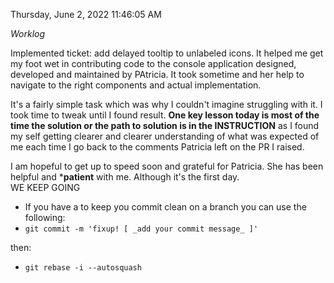 Thursday, June 2, 2022 11:46:05 AM <br>

_Worklog_

Implemented ticket: add delayed tooltip to unlabeled icons.
It helped me get my foot wet in contributing code to the console application designed, developed and maintained by PAtricia. It took sometime and her help to navigate to the right components and actual implementation.

It's a fairly simple task which was why I couldn't imagine struggling with it. I took time to tweak until I found result. **One key lesson today is most of the time the solution or the path to solution is in the INSTRUCTION** as I found my self getting clearer and clearer understanding of what was expected of me each time I go back to the comments Patricia left on the PR I raised.

I am hopeful to get up to speed soon and grateful for Patricia. She has been helpful and ***patient** with me. Although it's the first day. <br>
 WE KEEP GOING

 - If you have a to keep you commit clean on a branch you can use the following:
-  `git commit -m 'fixup! [ _add your commit message_ ]'`

then:
- `git rebase -i --autosquash`


